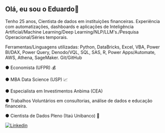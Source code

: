 ## Olá, eu sou o Eduardo👋

Tenho 25 anos, Cientista de dados em instituições financeiras. Experiência com automatizações, dashboards e aplicações de Inteligência Artificial/Machine Learning/Deep Learning/NLP/LLM's./Pesquisa Operacional/Séries temporais.

Ferramentas/Linguagens utilizadas: Python, DataBricks, Excel, VBA, Power BI/DAX, Power Query, Denodo/VQL, SQL, SAS, R, Power Apps/Automate, AWS, Athena, SageMaker. Git/GitHub

● Economista (UFPR) 💰

● MBA Data Science (USP) 📈

● Especialista em Investimentos Anbima (CEA) 

● Trabalhos Voluntários em consultorias, análise de dados e educação financeira.

● Cientista de Dados Pleno (Itaú Unibanco) 🏦


[![Linkedin](https://img.shields.io/badge/LinkedIn-0077B5?style=for-the-badge&logo=linkedin&logoColor=white)](https://www.linkedin.com/in/eduardo-de-lima-morais/)
